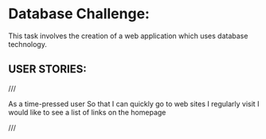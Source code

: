 <h1>Database Challenge:</h1>

This task involves the creation of a web application which uses database technology. 

<h2>USER STORIES:</h2> 

///

As a time-pressed user
So that I can quickly go to web sites I regularly visit
I would like to see a list of links on the homepage

///